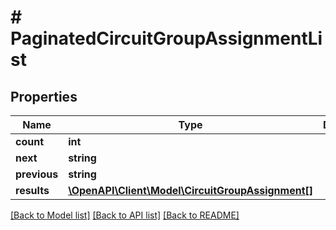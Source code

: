 # # PaginatedCircuitGroupAssignmentList

## Properties

Name | Type | Description | Notes
------------ | ------------- | ------------- | -------------
**count** | **int** |  |
**next** | **string** |  | [optional]
**previous** | **string** |  | [optional]
**results** | [**\OpenAPI\Client\Model\CircuitGroupAssignment[]**](CircuitGroupAssignment.md) |  |

[[Back to Model list]](../../README.md#models) [[Back to API list]](../../README.md#endpoints) [[Back to README]](../../README.md)
